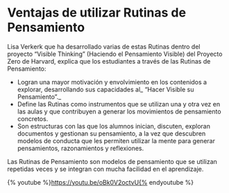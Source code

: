 # Ventajas de utilizar Rutinas de Pensamiento

Lisa Verkerk que ha desarrollado varias de estas Rutinas dentro del proyecto “Visible Thinking” (Haciendo el Pensamiento Visible) del Proyecto Zero de Harvard, explica que los estudiantes a través de las Rutinas de Pensamiento:

*   Logran una mayor motivación y envolvimiento en los contenidos a explorar, desarrollando sus capacidades al_ “Hacer Visible su Pensamiento”._
*   Define las Rutinas como instrumentos que se utilizan una y otra vez en las aulas y que contribuyen a generar los movimientos de pensamiento concretos.
*   Son estructuras con las que los alumnos inician, discuten, exploran documentos y gestionan su pensamiento, a la vez que descubren modelos de conducta que les permiten utilizar la mente para generar pensamientos, razonamientos y reflexiones.

Las Rutinas de Pensamiento son modelos de pensamiento que se utilizan repetidas veces y se integran con mucha facilidad en el aprendizaje.

{% youtube %}https://youtu.be/oBk0V2octvU{% endyoutube %}
